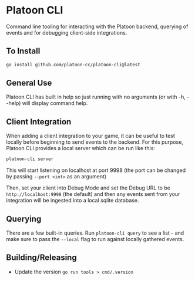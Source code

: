 # Platoon CLI

Command line tooling for interacting with the Platoon backend, querying of events and for debugging
client-side integrations.

## To Install

```bash
go install github.com/platoon-cc/platoon-cli@latest
```

## General Use

Platoon CLI has built in help so just running with no arguments (or with -h, --help) will display command help.

## Client Integration

When adding a client integration to your game, it can be useful to test locally before beginning to send events to the
backend. For this purpose, Platoon CLI provides a local server which can be run like this:

```bash
platoon-cli server
```

This will start listening on localhost at port 9998 (the port can be changed by passing `--port <int>` as an argument)

Then, set your client into Debug Mode and set the Debug URL to be `http://localhost:9998` (the default) and then
any events sent from your integration will be ingested into a local sqlite database.

## Querying

There are a few built-in queries. Run `platoon-cli query` to see a list - and make sure to pass the `--local` flag to run against locally gathered events.

## Building/Releasing

* Update the version `go run tools > cmd/.version`
